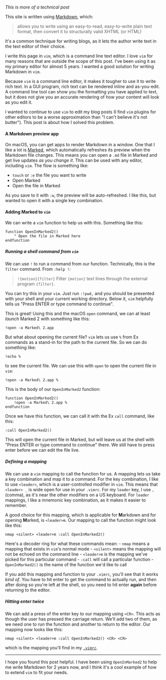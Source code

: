 
<!--
Live Markdown previews from vim
20190106 12:07
-->

*This is more of a technical post*

This site is written using [Markdown](https://daringfireball.net/projects/markdown/), which:

> allows you to write using an easy-to-read, easy-to-write plain text format, then convert it to structurally valid XHTML (or HTML)

It's a common technique for writing blogs, as it lets the author write text in the text editor of their choice.

I write this page in `vim`, which is a command line text editor. I love `vim` for many reasons that are outside the scope of this post. I've been using it as my primary editor for almost 5 years. I wanted a good solution for writing Markdown in `vim`.

Because `vim` is a command line editor, it makes it tougher to use it to write rich text. In a GUI program, rich text can be rendered inline and as-you-edit. A command line tool can show you the formatting you have applied to text, but it does not give you an accurate rendering of how your content will look as you edit it.

I wanted to continue to use `vim` to edit my blog posts (I find `vim` plugins for other editors to be a worse approximation than "I can't believe it's not butter"). This post is about how I solved this problem.

#### A Markdown preview app

On macOS, you can get apps to render Markdown in a window. One that I like a lot is [Marked](http://marked2app.com), which automatically refreshes its preview when the Markdown file changes. This means you can open a `.md` file in Marked and get live updates *as you change it*. This can be used with any editor, including `vim`. The flow is something like:

- `touch` or `:e` the file you want to write
- Open Marked
- Open the file in Marked

As you save to it with `:w`, the preview will be auto-refreshed. I like this, but wanted to open it with a single key combination.

#### Adding Marked to `vim`

We can write a `vim` function to help us with this. Something like this:

    function OpenInMarked2()
        " Open the file in Marked here
    endfunction

##### Running a shell command from `vim`

We can use `!` to run a command from our function. Technically, this is the `filter` command. From `:help !`:

> `!{motion}{filter}` Filter `{motion}` text lines through the external program `{filter}`.

You can try this in your `vim`. Just run `:!pwd,` and you should be presented with your shell and your current working directory. Below it, `vim` helpfully tells us "Press ENTER or type command to continue".

This is great! Using this and the macOS `open` command, we can at least *launch* Marked 2 with something like this:

    !open -a Marked\ 2.app

But what about opening the current file? `vim` lets us use `%` from Ex commands as a stand-in for the path to the current file. So we can do something like:

    !echo %

to see the current file. We can use this with `open` to open the current file in `vim`:

    !open -a Marked\ 2.app %

This is the body of our `OpenInMarked2` function:

    function OpenInMarked2()
        !open -a Marked\ 2.app %
    endfunction

Once we have this function, we can call it with the Ex `call` command, like this:

    :call OpenInMarked2()

This will open the current file in Marked, but will leave us at the shell with "Press ENTER or type command to continue" there. We still have to press enter before we can edit the file live.

##### Defining a mapping

We can use a `vim` mapping to call the function for us. A mapping lets us take a key combination and map it to a command. For the key combination, I like to use `<leader>`, which is a user-controlled modifier in `vim`. This means that `<leader> _` is wide open for use in your `.vimrc`. For my `leader` key, I use `,` (comma), as it's near the other modifiers on a US keyboard. For `leader` mappings, I like a mnemonic key combination, as it makes it easier to remember.

A good choice for this mapping, which is applicable for **M**arkdown and for opening **M**arked, is `<leader>m`. Our mapping to call the function might look like this:

    nmap <silent> <leader>m :call OpenInMarked2()

Here's a decoder ring for what these commands mean:
    - `nmap` means a mapping that exists in `vim`'s normal mode
    - `<silent>` means the mapping will not be echoed on the command line
    - `<leader>m` is the mapping we've picked for this particular command
    - `:call` will call a particular function
    - `OpenInMarked2()` is the name of the function we'd like to call

If you add this mapping and function to your `.vimrc`, you'll see that it works *kind of*. You have to hit enter to get the command to actually run, and then after doing so you're left at the shell, so you need to hit enter **again** before returning to the editor.

##### Hitting enter twice

We can add a press of the enter key to our mapping using `<CR>`. This acts as though the user has pressed the carriage return. We'll add two of them, as we need one to run the function and another to return to the editor. Our mapping now looks like this:

    nmap <silent> <leader>m :call OpenInMarked2() <CR> <CR>

which is the mapping you'll find in my [`.vimrc`](https://github.com/peterhajas/dotfiles/blob/master/vim/.vimrc).

---

I hope you found this post helpful. I have been using `OpenInMarked2` to help me write Markdown for 2 years now, and I think it's a cool example of how to extend `vim` to fit your needs.
